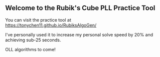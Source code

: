 ## Welcome to the Rubik's Cube PLL Practice Tool

You can visit the practice tool at https://tonychen11.github.io/RubiksAlgoGen/

I've personally used it to increase my personal solve speed by 20% and achieving sub-25 seconds. 

OLL algorithms to come!
